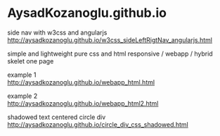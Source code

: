 # AysadKozanoglu.github.io
 side nav with w3css and angularjs <br>
 http://aysadkozanoglu.github.io/w3css_sideLeftRigtNav_angularjs.html
 
 simple and lightweight pure css and html responsive / webapp / hybrid skelet one page 
 
 example 1<br>
 http://aysadkozanoglu.github.io/webapp_html.html
 
 example 2<br>
 http://aysadkozanoglu.github.io/webapp_html2.html
 
 shadowed text centered circle div <br>
 http://aysadkozanoglu.github.io/circle_div_css_shadowed.html
